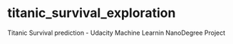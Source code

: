 # titanic_survival_exploration

Titanic Survival prediction - Udacity Machine Learnin NanoDegree Project
